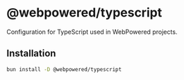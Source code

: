 # @webpowered/typescript

Configuration for TypeScript used in WebPowered projects.

## Installation

```bash
bun install -D @webpowered/typescript
```
